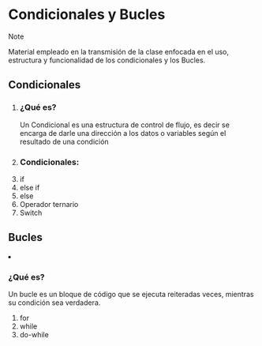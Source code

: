 # Condicionales y Bucles

>[!NOTE]
>Material empleado en la transmisión de la clase enfocada en el uso, estructura y funcionalidad de los condicionales y los Bucles.

<h2>Condicionales</h2>
<ol>
  <li> <h3>¿Qué es?</h3><p>Un Condicional es una estructura de control de flujo, es decir se encarga de darle una dirección a los datos o variables según el resultado de una condición</p></li>
  <li>
    <h3>Condicionales:</h3>
    <li>if</li>
    <li>else if</li>
    <li>else</li>
    <li>Operador ternario</li>
    <li>Switch</li>
  </li>
</ol>

<h2>Bucles</h2>
<li>
  <h3>¿Qué es?</h3>
  <p>Un bucle es un bloque de código que se ejecuta reiteradas veces, mientras su condición sea verdadera.</p>
</li>
<ol>
  <li>for</li>
  <li>while</li>
  <li>do-while</li>
</ol>


